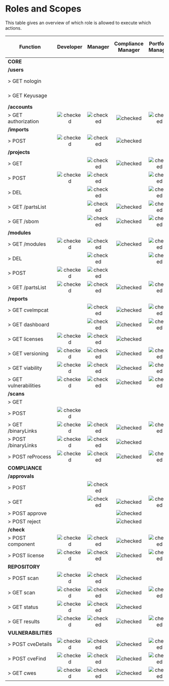 # Roles and Scopes

This table gives an overview of which role is allowed to execute which actions.

| Function              |                Developer                 |                 Manager                  |            Compliance Manager            |            Portfolio Manager             |             Account Manager              |             Enterprise Admin             |        Company Component Manager         |         Company Security Manager         |
| --------------------- | :--------------------------------------: | :--------------------------------------: | :--------------------------------------: | :--------------------------------------: | :--------------------------------------: | :--------------------------------------: | :--------------------------------------: | :--------------------------------------: |
| **CORE**              |                                          |                                          |                                          |                                          |                                          |                                          |                                          |                                          |
| **/users**            |                                          |                                          |                                          |                                          |                                          |                                          |                                          |                                          |
| > GET nologin         |                                          |                                          |                                          |                                          | ![checked](/api-docs/assets/checked.png) | ![checked](/api-docs/assets/checked.png) |                                          |                                          |
| > GET Keyusage        |                                          |                                          |                                          |                                          | ![checked](/api-docs/assets/checked.png) | ![checked](/api-docs/assets/checked.png) |                                          |                                          |
| **/accounts**         |                                          |                                          |                                          |                                          |                                          |                                          |                                          |                                          |
| > GET authorization   | ![checked](/api-docs/assets/checked.png) | ![checked](/api-docs/assets/checked.png) | ![checked](/api-docs/assets/checked.png) | ![checked](/api-docs/assets/checked.png) | ![checked](/api-docs/assets/checked.png) | ![checked](/api-docs/assets/checked.png) | ![checked](/api-docs/assets/checked.png) | ![checked](/api-docs/assets/checked.png) |
| **/imports**          |                                          |                                          |                                          |                                          |                                          |                                          |                                          |                                          |
| > POST                | ![checked](/api-docs/assets/checked.png) | ![checked](/api-docs/assets/checked.png) | ![checked](/api-docs/assets/checked.png) |                                          |                                          |                                          | ![checked](/api-docs/assets/checked.png) | ![checked](/api-docs/assets/checked.png) |
| **/projects**         |                                          |                                          |                                          |                                          |                                          |                                          |                                          |                                          |
| > GET                 |                                          | ![checked](/api-docs/assets/checked.png) | ![checked](/api-docs/assets/checked.png) | ![checked](/api-docs/assets/checked.png) |                                          |                                          |                                          | ![checked](/api-docs/assets/checked.png) |
| > POST                | ![checked](/api-docs/assets/checked.png) | ![checked](/api-docs/assets/checked.png) |                                          | ![checked](/api-docs/assets/checked.png) |                                          |                                          |                                          |                                          |
| > DEL                 |                                          | ![checked](/api-docs/assets/checked.png) |                                          | ![checked](/api-docs/assets/checked.png) | ![checked](/api-docs/assets/checked.png) | ![checked](/api-docs/assets/checked.png) |                                          |                                          |
| > GET /partsList      |                                          | ![checked](/api-docs/assets/checked.png) | ![checked](/api-docs/assets/checked.png) | ![checked](/api-docs/assets/checked.png) |                                          |                                          |                                          | ![checked](/api-docs/assets/checked.png) |
| > GET /sbom           |                                          | ![checked](/api-docs/assets/checked.png) | ![checked](/api-docs/assets/checked.png) | ![checked](/api-docs/assets/checked.png) |                                          |                                          |                                          | ![checked](/api-docs/assets/checked.png) |
| **/modules**          |                                          |                                          |                                          |                                          |                                          |                                          |                                          |                                          |
| > GET /modules        | ![checked](/api-docs/assets/checked.png) | ![checked](/api-docs/assets/checked.png) | ![checked](/api-docs/assets/checked.png) | ![checked](/api-docs/assets/checked.png) |                                          |                                          |                                          | ![checked](/api-docs/assets/checked.png) |
| > DEL                 |                                          | ![checked](/api-docs/assets/checked.png) |                                          | ![checked](/api-docs/assets/checked.png) | ![checked](/api-docs/assets/checked.png) | ![checked](/api-docs/assets/checked.png) |                                          |                                          |
| > POST                | ![checked](/api-docs/assets/checked.png) | ![checked](/api-docs/assets/checked.png) |                                          |                                          |                                          |                                          |                                          |                                          |
| > GET /partsList      | ![checked](/api-docs/assets/checked.png) | ![checked](/api-docs/assets/checked.png) | ![checked](/api-docs/assets/checked.png) | ![checked](/api-docs/assets/checked.png) |                                          |                                          |                                          | ![checked](/api-docs/assets/checked.png) |
| **/reports**          |                                          |                                          |                                          |                                          |                                          |                                          |                                          |                                          |
| > GET cveImpcat       |                                          | ![checked](/api-docs/assets/checked.png) | ![checked](/api-docs/assets/checked.png) | ![checked](/api-docs/assets/checked.png) |                                          |                                          | ![checked](/api-docs/assets/checked.png) | ![checked](/api-docs/assets/checked.png) |
| > GET dashboard       |                                          | ![checked](/api-docs/assets/checked.png) | ![checked](/api-docs/assets/checked.png) | ![checked](/api-docs/assets/checked.png) |                                          |                                          | ![checked](/api-docs/assets/checked.png) | ![checked](/api-docs/assets/checked.png) |
| > GET licenses        | ![checked](/api-docs/assets/checked.png) | ![checked](/api-docs/assets/checked.png) | ![checked](/api-docs/assets/checked.png) |                                          |                                          |                                          |                                          |                                          |
| > GET versioning      | ![checked](/api-docs/assets/checked.png) | ![checked](/api-docs/assets/checked.png) | ![checked](/api-docs/assets/checked.png) | ![checked](/api-docs/assets/checked.png) |                                          |                                          | ![checked](/api-docs/assets/checked.png) | ![checked](/api-docs/assets/checked.png) |
| > GET viability       | ![checked](/api-docs/assets/checked.png) | ![checked](/api-docs/assets/checked.png) | ![checked](/api-docs/assets/checked.png) | ![checked](/api-docs/assets/checked.png) |                                          |                                          | ![checked](/api-docs/assets/checked.png) | ![checked](/api-docs/assets/checked.png) |
| > GET vulnerabilities | ![checked](/api-docs/assets/checked.png) | ![checked](/api-docs/assets/checked.png) | ![checked](/api-docs/assets/checked.png) | ![checked](/api-docs/assets/checked.png) |                                          |                                          | ![checked](/api-docs/assets/checked.png) | ![checked](/api-docs/assets/checked.png) |
| **/scans**            |                                          |                                          |                                          |                                          |                                          |                                          |                                          |                                          |
| > GET                 |                                          |                                          |                                          |                                          |                                          |                                          |                                          |                                          |
| > POST                | ![checked](/api-docs/assets/checked.png) |                                          |                                          |                                          |                                          |                                          |                                          |                                          |
| > GET /binaryLinks    | ![checked](/api-docs/assets/checked.png) | ![checked](/api-docs/assets/checked.png) | ![checked](/api-docs/assets/checked.png) | ![checked](/api-docs/assets/checked.png) |                                          |                                          |                                          | ![checked](/api-docs/assets/checked.png) |
| > POST /binaryLinks   | ![checked](/api-docs/assets/checked.png) | ![checked](/api-docs/assets/checked.png) | ![checked](/api-docs/assets/checked.png) |                                          |                                          |                                          |                                          |                                          |
| > POST reProcess      | ![checked](/api-docs/assets/checked.png) | ![checked](/api-docs/assets/checked.png) | ![checked](/api-docs/assets/checked.png) | ![checked](/api-docs/assets/checked.png) |                                          |                                          |                                          | ![checked](/api-docs/assets/checked.png) |
| **COMPLIANCE**        |                                          |                                          |                                          |                                          |                                          |                                          |                                          |                                          |
| **/approvals**        |                                          |                                          |                                          |                                          |                                          |                                          |                                          |                                          |
| > POST                |                                          | ![checked](/api-docs/assets/checked.png) |                                          |                                          |                                          |                                          |                                          |                                          |
| > GET                 |                                          | ![checked](/api-docs/assets/checked.png) | ![checked](/api-docs/assets/checked.png) | ![checked](/api-docs/assets/checked.png) |                                          |                                          |                                          | ![checked](/api-docs/assets/checked.png) |
| > POST approve        |                                          |                                          | ![checked](/api-docs/assets/checked.png) |                                          |                                          |                                          |                                          |                                          |
| > POST reject         |                                          |                                          | ![checked](/api-docs/assets/checked.png) |                                          |                                          |                                          |                                          |                                          |
| **/check**            |                                          |                                          |                                          |                                          |                                          |                                          |                                          |                                          |
| > POST component      | ![checked](/api-docs/assets/checked.png) | ![checked](/api-docs/assets/checked.png) | ![checked](/api-docs/assets/checked.png) | ![checked](/api-docs/assets/checked.png) |                                          |                                          | ![checked](/api-docs/assets/checked.png) | ![checked](/api-docs/assets/checked.png) |
| > POST license        | ![checked](/api-docs/assets/checked.png) | ![checked](/api-docs/assets/checked.png) | ![checked](/api-docs/assets/checked.png) | ![checked](/api-docs/assets/checked.png) |                                          |                                          | ![checked](/api-docs/assets/checked.png) | ![checked](/api-docs/assets/checked.png) |
| **REPOSITORY**        |                                          |                                          |                                          |                                          |                                          |                                          |                                          |                                          |
| > POST scan           | ![checked](/api-docs/assets/checked.png) | ![checked](/api-docs/assets/checked.png) | ![checked](/api-docs/assets/checked.png) |                                          |                                          |                                          | ![checked](/api-docs/assets/checked.png) | ![checked](/api-docs/assets/checked.png) |
| > GET scan            | ![checked](/api-docs/assets/checked.png) | ![checked](/api-docs/assets/checked.png) | ![checked](/api-docs/assets/checked.png) | ![checked](/api-docs/assets/checked.png) |                                          |                                          | ![checked](/api-docs/assets/checked.png) | ![checked](/api-docs/assets/checked.png) |
| > GET status          | ![checked](/api-docs/assets/checked.png) | ![checked](/api-docs/assets/checked.png) | ![checked](/api-docs/assets/checked.png) |                                          |                                          |                                          | ![checked](/api-docs/assets/checked.png) | ![checked](/api-docs/assets/checked.png) |
| > GET results         | ![checked](/api-docs/assets/checked.png) | ![checked](/api-docs/assets/checked.png) | ![checked](/api-docs/assets/checked.png) | ![checked](/api-docs/assets/checked.png) |                                          |                                          | ![checked](/api-docs/assets/checked.png) | ![checked](/api-docs/assets/checked.png) |
| **VULNERABILITIES**   |                                          |                                          |                                          |                                          |                                          |                                          |                                          |                                          |
| > POST cveDetails     | ![checked](/api-docs/assets/checked.png) | ![checked](/api-docs/assets/checked.png) | ![checked](/api-docs/assets/checked.png) | ![checked](/api-docs/assets/checked.png) | ![checked](/api-docs/assets/checked.png) | ![checked](/api-docs/assets/checked.png) | ![checked](/api-docs/assets/checked.png) | ![checked](/api-docs/assets/checked.png) |
| > POST cveFind        | ![checked](/api-docs/assets/checked.png) | ![checked](/api-docs/assets/checked.png) | ![checked](/api-docs/assets/checked.png) | ![checked](/api-docs/assets/checked.png) | ![checked](/api-docs/assets/checked.png) | ![checked](/api-docs/assets/checked.png) | ![checked](/api-docs/assets/checked.png) | ![checked](/api-docs/assets/checked.png) |
| > GET cwes            | ![checked](/api-docs/assets/checked.png) | ![checked](/api-docs/assets/checked.png) | ![checked](/api-docs/assets/checked.png) | ![checked](/api-docs/assets/checked.png) | ![checked](/api-docs/assets/checked.png) | ![checked](/api-docs/assets/checked.png) | ![checked](/api-docs/assets/checked.png) | ![checked](/api-docs/assets/checked.png) |

